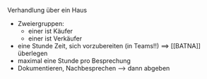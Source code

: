 Verhandlung über ein Haus
- Zweiergruppen:
	- einer ist Käufer
	- einer ist Verkäufer
- eine Stunde Zeit, sich vorzubereiten (in Teams!!) ==> [[BATNA]] überlegen
- maximal eine Stunde pro Besprechung
- Dokumentieren, Nachbesprechen --> dann abgeben